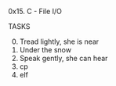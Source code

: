 0x15. C - File I/O

TASKS

0. Tread lightly, she is near
1. Under the snow
2. Speak gently, she can hear
3. cp
4. elf

